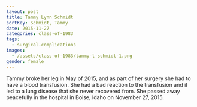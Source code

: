 ```yaml
---
layout: post
title: Tammy Lynn Schmidt
sortKey: Schmidt, Tammy
date: 2015-11-27
categories: class-of-1983
tags:
  - surgical-complications
images:
  - /assets/class-of-1983/tammy-l-schmidt-1.png
gender: female
---
```

Tammy broke her leg in May of 2015, and as part of her surgery she had to have a blood transfusion.  She had a bad reaction to the transfusion and it led to a lung disease that she never recovered from.  She passed away peacefully in the hospital in Boise, Idaho on November 27, 2015.
